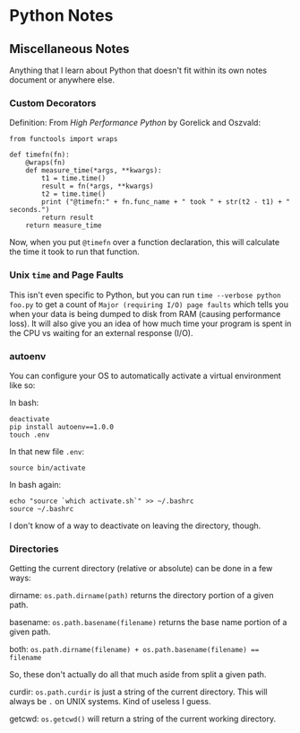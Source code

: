# Python Notes

## Miscellaneous Notes

Anything that I learn about Python that doesn't fit within its own notes document or anywhere else.

### Custom Decorators

Definition:
From *High Performance Python* by Gorelick and Oszvald:

```
from functools import wraps

def timefn(fn):
    @wraps(fn)
    def measure_time(*args, **kwargs):
        t1 = time.time()
        result = fn(*args, **kwargs)
        t2 = time.time()
        print ("@timefn:" + fn.func_name + " took " + str(t2 - t1) + " seconds.")
        return result
    return measure_time
```

Now, when you put `@timefn` over a function declaration, this will calculate the time it took to run that function.

### Unix `time` and Page Faults

This isn't even specific to Python, but you can run `time --verbose python foo.py` to get a count of `Major (requiring I/O) page faults` which tells you when your data is being dumped to disk from RAM (causing performance loss). It will also give you an idea of how much time your program is spent in the CPU vs waiting for an external response (I/O). 

### autoenv

You can configure your OS to automatically activate a virtual environment like so:

In bash:

```
deactivate
pip install autoenv==1.0.0
touch .env
```
In that new file `.env`:

```
source bin/activate
```

In bash again:

```
echo "source `which activate.sh`" >> ~/.bashrc
source ~/.bashrc
```

I don't know of a way to deactivate on leaving the directory, though.

### Directories

Getting the current directory (relative or absolute) can be done in a few ways:

dirname: `os.path.dirname(path)` returns the directory portion of a given path.

basename: `os.path.basename(filename)` returns the base name portion of a given path.

both: `os.path.dirname(filename) + os.path.basename(filename) == filename` 

So, these don't actually do all that much aside from split a given path. 

curdir: `os.path.curdir` is just a string of the current directory. This will always be `.` on UNIX systems. Kind of useless I guess.

getcwd: `os.getcwd()` will return a string of the current working directory.



